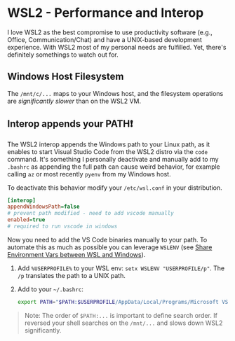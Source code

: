 # WSL2 - Performance and Interop

I love WSL2 as the best compromise to use productivity software (e.g., Office, Communication/Chat) and have a UNIX-based development experience. With WSL2 most of my personal needs are fulfilled.
Yet, there's definitely somethings to watch out for.

## Windows Host Filesystem

The `/mnt/c/...` maps to your Windows host, and the filesystem operations are *significantly slower* than on the WSL2 VM.

## Interop appends your PATH❗

The WSL2 interop appends the Windows path to your Linux path, as it enables to start Visual Studio Code from the WSL2 distro via the `code` command. It's something I personally deactivate and manually add to my `.bashrc` as appending the full path can cause weird behavior, for example calling `az` or most recently `pyenv` from my Windows host.

To deactivate this behavior modify your `/etc/wsl.conf` in your distribution.

```ini
[interop]
appendWindowsPath=false
# prevent path modified - need to add vscode manually
enabled=true
# required to run vscode in windows
```

Now you need to add the VS Code binaries manually to your path. To automate this as much as possible you can leverage `WSLENV` (see [Share Environment Vars between WSL and Windows](https://devblogs.microsoft.com/commandline/share-environment-vars-between-wsl-and-windows/)).

1. Add `%USERPROFILE%` to your WSL env: `setx WSLENV "USERPROFILE/p"`. The `/p` translates the path to a UNIX path.

2. Add to your `~/.bashrc`:

    ```sh
    export PATH="$PATH:$USERPROFILE/AppData/Local/Programs/Microsoft VS Code/bin"
    ```

> Note: The order of `$PATH:...` is important to define search order. If reversed your shell searches on the `/mnt/...` and slows down WSL2 significantly.
